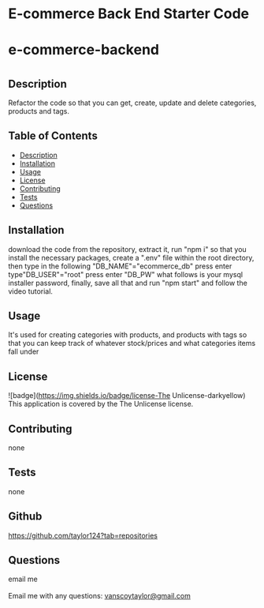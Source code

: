 # E-commerce Back End Starter Code

<h1>e-commerce-backend <h1>

  ## <h2>Description</h2>
  Refactor the code so that you can get, create, update and delete categories, products and tags.

  ## Table of Contents
  - [Description](#description)
  - [Installation](#installation)
  - [Usage](#usage)
  - [License](#license)
  - [Contributing](#contributing)
  - [Tests](#tests)
  - [Questions](#questions)

  ## Installation
  download the code from the repository, extract it, run "npm i" so that you install the necessary packages, create a ".env" file within the root directory, then type in the following "DB_NAME"="ecommerce_db" press enter type"DB_USER"="root" press enter "DB_PW" what follows is your mysql installer password, finally, save all that and run "npm start" and follow the video tutorial.

  ## Usage
  It's used for creating categories with products, and products with tags so that you can keep track of whatever stock/prices and what categories items fall under

  ## License
  ![badge](https://img.shields.io/badge/license-The Unlicense-darkyellow)
  <br />
  This application is covered by the The Unlicense license.

  ## Contributing
  none

  ## Tests
  none
  
  ## Github
  https://github.com/taylor124?tab=repositories

  ## <h2 >Questions</h2>
  email me<br />
  <br />
  Email me with any questions: vanscoytaylor@gmail.com<br /><br />
